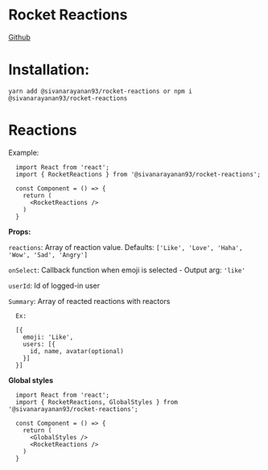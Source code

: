 # Rocket Reactions 

[Github](https://github.com/sivanarayanan93/rocket-reactions/tree/fix-comments)

# Installation:
```
yarn add @sivanarayanan93/rocket-reactions or npm i @sivanarayanan93/rocket-reactions

```

# Reactions

Example:

```
  import React from 'react';
  import { RocketReactions } from '@sivanarayanan93/rocket-reactions';

  const Component = () => {
    return (
      <RocketReactions />
    )
  }

```

**Props:**

`reactions`: Array of reaction value. Defaults: `['Like', 'Love', 'Haha', 'Wow', 'Sad', 'Angry']`

`onSelect`: Callback function when emoji is selected - Output arg: `'like'`

`userId`: Id of logged-in user

`Summary`: Array of reacted reactions with reactors

  ```
    Ex:

    [{
      emoji: 'Like',
      users: [{
        id, name, avatar(optional)
      }]
    }]
  ```

**Global styles**

```
  import React from 'react';
  import { RocketReactions, GlobalStyles } from '@sivanarayanan93/rocket-reactions';

  const Component = () => {
    return (
      <GlobalStyles />
      <RocketReactions />
    )
  }
```